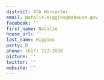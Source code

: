 ```yaml
---
district: 4th Worcester
email: Natalie.Higgins@mahouse.gov
facebook: ''
first_name: Natalie
house_url: ''
last_name: Higgins
party: D
phone: (617) 722-2020
picture: ''
twitter: ''
website: ''
---
```

